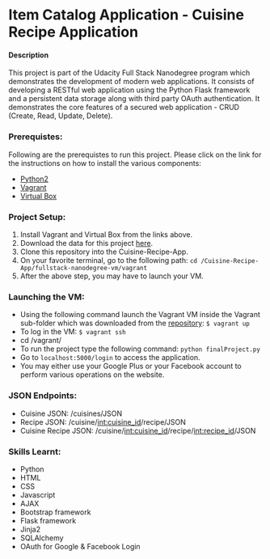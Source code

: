 # Item Catalog Application - Cuisine Recipe Application
#### Description
This project is part of the Udacity Full Stack Nanodegree program which demonstrates the development of modern web applications. It consists of developing a RESTful web application using the Python Flask framework and a persistent data storage along with third party OAuth authentication. It demonstrates the core features of a secured web application - CRUD (Create, Read, Update, Delete). 

### Prerequistes:
Following are the prerequistes to run this project. Please click on the link for the instructions on how to install the various components:
  - [Python2](https://www.python.org/downloads/)
  - [Vagrant](https://www.vagrantup.com/docs/installation/)
  - [Virtual Box](https://www.virtualbox.org/)

### Project Setup:
1. Install Vagrant and Virtual Box from the links above.
2. Download the data for this project [here](https://github.com/udacity/fullstack-nanodegree-vm).
3. Clone this repository into the Cuisine-Recipe-App.
4. On your favorite terminal, go to the following path:
`cd /Cuisine-Recipe-App/fullstack-nanodegree-vm/vagrant`
5. After the above step, you may have to launch your VM.

### Launching the VM:
- Using the following command launch the Vagrant VM inside the Vagrant sub-folder which was downloaded from the [repository](https://github.com/udacity/fullstack-nanodegree-vm): 
     `$ vagrant up`
- To log in the VM:
     `$ vagrant ssh`
- cd /vagrant/ 
- To run the project type the following command:
`python finalProject.py`
- Go to `localhost:5000/login` to access the application.
- You may either use your Google Plus or your Facebook account to perform various operations on the website.

### JSON Endpoints:
- Cuisine JSON: /cuisines/JSON
- Recipe JSON: /cuisine/<int:cuisine_id>/recipe/JSON
- Cuisine Recipe JSON: /cuisine/<int:cuisine_id>/recipe/<int:recipe_id>/JSON

### Skills Learnt:
- Python
- HTML
- CSS
- Javascript
- AJAX
- Bootstrap framework
- Flask framework
- Jinja2
- SQLAlchemy
- OAuth for Google & Facebook Login

